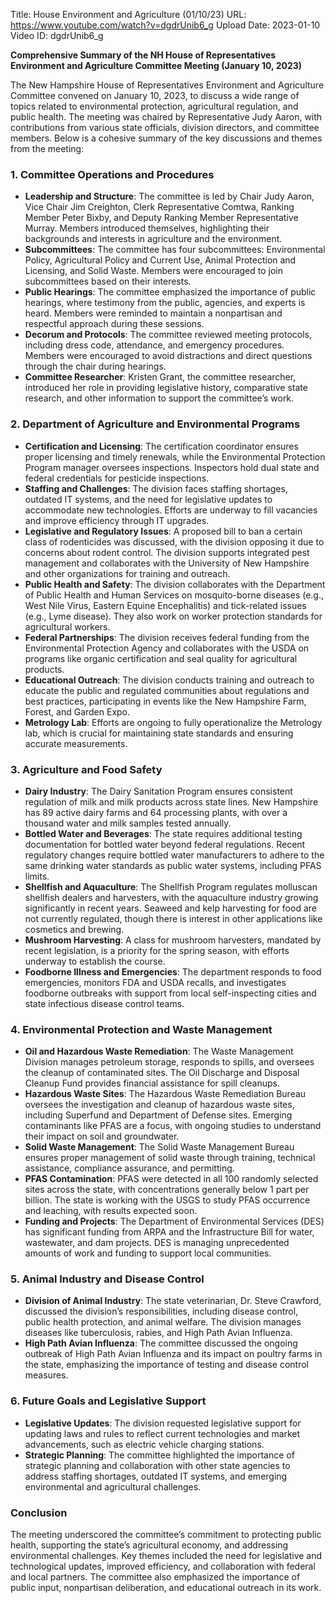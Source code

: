 Title: House Environment and Agriculture (01/10/23)
URL: https://www.youtube.com/watch?v=dgdrUnib6_g
Upload Date: 2023-01-10
Video ID: dgdrUnib6_g

**Comprehensive Summary of the NH House of Representatives Environment and Agriculture Committee Meeting (January 10, 2023)**

The New Hampshire House of Representatives Environment and Agriculture Committee convened on January 10, 2023, to discuss a wide range of topics related to environmental protection, agricultural regulation, and public health. The meeting was chaired by Representative Judy Aaron, with contributions from various state officials, division directors, and committee members. Below is a cohesive summary of the key discussions and themes from the meeting:

### **1. Committee Operations and Procedures**
- **Leadership and Structure**: The committee is led by Chair Judy Aaron, Vice Chair Jim Creighton, Clerk Representative Comtwa, Ranking Member Peter Bixby, and Deputy Ranking Member Representative Murray. Members introduced themselves, highlighting their backgrounds and interests in agriculture and the environment.
- **Subcommittees**: The committee has four subcommittees: Environmental Policy, Agricultural Policy and Current Use, Animal Protection and Licensing, and Solid Waste. Members were encouraged to join subcommittees based on their interests.
- **Public Hearings**: The committee emphasized the importance of public hearings, where testimony from the public, agencies, and experts is heard. Members were reminded to maintain a nonpartisan and respectful approach during these sessions.
- **Decorum and Protocols**: The committee reviewed meeting protocols, including dress code, attendance, and emergency procedures. Members were encouraged to avoid distractions and direct questions through the chair during hearings.
- **Committee Researcher**: Kristen Grant, the committee researcher, introduced her role in providing legislative history, comparative state research, and other information to support the committee’s work.

### **2. Department of Agriculture and Environmental Programs**
- **Certification and Licensing**: The certification coordinator ensures proper licensing and timely renewals, while the Environmental Protection Program manager oversees inspections. Inspectors hold dual state and federal credentials for pesticide inspections.
- **Staffing and Challenges**: The division faces staffing shortages, outdated IT systems, and the need for legislative updates to accommodate new technologies. Efforts are underway to fill vacancies and improve efficiency through IT upgrades.
- **Legislative and Regulatory Issues**: A proposed bill to ban a certain class of rodenticides was discussed, with the division opposing it due to concerns about rodent control. The division supports integrated pest management and collaborates with the University of New Hampshire and other organizations for training and outreach.
- **Public Health and Safety**: The division collaborates with the Department of Public Health and Human Services on mosquito-borne diseases (e.g., West Nile Virus, Eastern Equine Encephalitis) and tick-related issues (e.g., Lyme disease). They also work on worker protection standards for agricultural workers.
- **Federal Partnerships**: The division receives federal funding from the Environmental Protection Agency and collaborates with the USDA on programs like organic certification and seal quality for agricultural products.
- **Educational Outreach**: The division conducts training and outreach to educate the public and regulated communities about regulations and best practices, participating in events like the New Hampshire Farm, Forest, and Garden Expo.
- **Metrology Lab**: Efforts are ongoing to fully operationalize the Metrology lab, which is crucial for maintaining state standards and ensuring accurate measurements.

### **3. Agriculture and Food Safety**
- **Dairy Industry**: The Dairy Sanitation Program ensures consistent regulation of milk and milk products across state lines. New Hampshire has 89 active dairy farms and 64 processing plants, with over a thousand water and milk samples tested annually.
- **Bottled Water and Beverages**: The state requires additional testing documentation for bottled water beyond federal regulations. Recent regulatory changes require bottled water manufacturers to adhere to the same drinking water standards as public water systems, including PFAS limits.
- **Shellfish and Aquaculture**: The Shellfish Program regulates molluscan shellfish dealers and harvesters, with the aquaculture industry growing significantly in recent years. Seaweed and kelp harvesting for food are not currently regulated, though there is interest in other applications like cosmetics and brewing.
- **Mushroom Harvesting**: A class for mushroom harvesters, mandated by recent legislation, is a priority for the spring season, with efforts underway to establish the course.
- **Foodborne Illness and Emergencies**: The department responds to food emergencies, monitors FDA and USDA recalls, and investigates foodborne outbreaks with support from local self-inspecting cities and state infectious disease control teams.

### **4. Environmental Protection and Waste Management**
- **Oil and Hazardous Waste Remediation**: The Waste Management Division manages petroleum storage, responds to spills, and oversees the cleanup of contaminated sites. The Oil Discharge and Disposal Cleanup Fund provides financial assistance for spill cleanups.
- **Hazardous Waste Sites**: The Hazardous Waste Remediation Bureau oversees the investigation and cleanup of hazardous waste sites, including Superfund and Department of Defense sites. Emerging contaminants like PFAS are a focus, with ongoing studies to understand their impact on soil and groundwater.
- **Solid Waste Management**: The Solid Waste Management Bureau ensures proper management of solid waste through training, technical assistance, compliance assurance, and permitting.
- **PFAS Contamination**: PFAS were detected in all 100 randomly selected sites across the state, with concentrations generally below 1 part per billion. The state is working with the USGS to study PFAS occurrence and leaching, with results expected soon.
- **Funding and Projects**: The Department of Environmental Services (DES) has significant funding from ARPA and the Infrastructure Bill for water, wastewater, and dam projects. DES is managing unprecedented amounts of work and funding to support local communities.

### **5. Animal Industry and Disease Control**
- **Division of Animal Industry**: The state veterinarian, Dr. Steve Crawford, discussed the division’s responsibilities, including disease control, public health protection, and animal welfare. The division manages diseases like tuberculosis, rabies, and High Path Avian Influenza.
- **High Path Avian Influenza**: The committee discussed the ongoing outbreak of High Path Avian Influenza and its impact on poultry farms in the state, emphasizing the importance of testing and disease control measures.

### **6. Future Goals and Legislative Support**
- **Legislative Updates**: The division requested legislative support for updating laws and rules to reflect current technologies and market advancements, such as electric vehicle charging stations.
- **Strategic Planning**: The committee highlighted the importance of strategic planning and collaboration with other state agencies to address staffing shortages, outdated IT systems, and emerging environmental and agricultural challenges.

### **Conclusion**
The meeting underscored the committee’s commitment to protecting public health, supporting the state’s agricultural economy, and addressing environmental challenges. Key themes included the need for legislative and technological updates, improved efficiency, and collaboration with federal and local partners. The committee also emphasized the importance of public input, nonpartisan deliberation, and educational outreach in its work.
